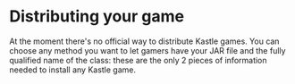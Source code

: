 # Distributing your game

At the moment there's no official way to distribute Kastle games. You can choose any method you want to let gamers have
your JAR file and the fully qualified name of the class: these are the only 2 pieces of information needed to install any
Kastle game.
